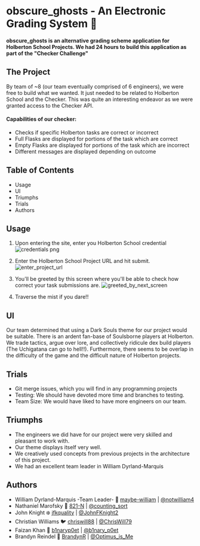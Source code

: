 # obscure_ghosts - An Electronic Grading System 👻
#### obscure_ghosts is an alternative grading scheme application for Holberton School Projects. We had 24 hours to build this application as part of the "Checker Challenge" 
 
## The Project

By team of ~8 (our team eventually comprised of 6 engineers), we were free to build what we wanted. It just needed to be related to Holberton School and the Checker. This was quite an interesting endeavor as we were granted access to the Checker API. 


#### Capabilities of our checker:
* Checks if specific Holberton tasks are correct or incorrect
* Full Flasks are displayed for portions of the task which are correct
* Empty Flasks are displayed for portions of the task which are incorrect
* Different messages are displayed depending on outcome


## Table of Contents
* Usage
* UI
* Triumphs
* Trials
* Authors



## Usage

1. Upon entering the site, enter you Holberton School credential
![credentials png](https://user-images.githubusercontent.com/51524966/75085216-e6411600-54f4-11ea-9f7a-941eec587b6b.PNG)


2. Enter the Holberton School Project URL and hit submit.
![enter_project_url](https://user-images.githubusercontent.com/51524966/75085320-0c1aea80-54f6-11ea-87c6-7b0bb17e4da8.PNG)


3. You'll be greeted by this screen where you'll be able to check how correct your task submissions are.
![greeted_by_next_screen](https://user-images.githubusercontent.com/51524966/75085290-b1818e80-54f5-11ea-9f07-18b060b7f61c.PNG)

4. Traverse the mist if you dare!!



## UI
Our team determined that using a Dark Souls theme for our project would be suitable. There is an ardent fan-base of Soulsborne players at Holberton. We trade tactics, argue over lore, and collectively ridicule dex build players (The Uchigatana can go to hell!!). Furthermore, there seems to be overlap in the difficulty of the game and the difficult nature of Holberton projects. 
  
## Trials

-   Git merge issues, which you will find in any programming projects
-   Testing: We should have devoted more time and branches to testing. 
-  Team Size: We would have liked to have more engineers on our team.


## Triumphs


-  The engineers we did have for our project were very skilled and pleasant to work with.
-   Our theme displays itself very well.
-  We creatively used concepts from previous projects in the architecture of this project. 
-   We had an excellent team leader in William Dyrland-Marquis


## Authors
* William Dyrland-Marquis -Team Leader- 🥇 [maybe-william](https://github.com/maybe-william) | [@notwilliam4](https://twitter.com/notwilliam4)
* Nathaniel Marofsky 🎵 [821-N](https://github.com/821-N) | [@counting_sort](https://twitter.com/counting_sort)
* John Knight ❄️ [jfkquality](https://github.com/jfkquality) | [@JohnFKnight2](https://twitter.com/JohnFKnight2)
* Christian Williams 🐦 [chriswill88](https://github.com/chriswill88) | [@ChrisWill79](https://twitter.com/ChrisWill79)
* Faizan Khan 🌌 [b1naryp0et](https://github.com/b1naryp0et) | [@b1nary_p0et](https://twitter.com/b1nary_p0et)
* Brandyn Reindel 🎸 [BrandynR](https://github.com/BrandynR) | [@Optimus_is_Me](https://twitter.com/Optimus_is_Me)







